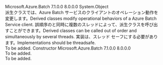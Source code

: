 <Type Name="BatchClientBehavior" FullName="Microsoft.Azure.Batch.BatchClientBehavior">
  <TypeSignature Language="C#" Value="public abstract class BatchClientBehavior" />
  <TypeSignature Language="ILAsm" Value=".class public auto ansi abstract beforefieldinit BatchClientBehavior extends System.Object" />
  <TypeSignature Language="DocId" Value="T:Microsoft.Azure.Batch.BatchClientBehavior" />
  <TypeSignature Language="VB.NET" Value="Public MustInherit Class BatchClientBehavior" />
  <TypeSignature Language="F#" Value="type BatchClientBehavior = class" />
  <AssemblyInfo>
    <AssemblyName>Microsoft.Azure.Batch</AssemblyName>
    <AssemblyVersion>7.1.0.0</AssemblyVersion>
    <AssemblyVersion>8.0.0.0</AssemblyVersion>
  </AssemblyInfo>
  <Base>
    <BaseTypeName>System.Object</BaseTypeName>
  </Base>
  <Interfaces />
  <Docs>
    <summary>
            <span data-ttu-id="20954-101">派生クラスでは、Azure Batch サービスのクライアントのオペレーション動作を変更します。</span><span class="sxs-lookup"><span data-stu-id="20954-101">Derived classes modify operational behaviors of a Azure Batch Service client.</span></span>  <span data-ttu-id="20954-102">誤順序のと同時に複数のスレッドによって、派生クラスを呼び出すことができます。</span><span class="sxs-lookup"><span data-stu-id="20954-102">Derived classes can be called out of order and simultaneously by several threads.</span></span>  <span data-ttu-id="20954-103">実装は、スレッド セーフにする必要があります。</span><span class="sxs-lookup"><span data-stu-id="20954-103">Implementations should be threadsafe.</span></span>
            </summary>
    <remarks>To be added.</remarks>
  </Docs>
  <Members>
    <Member MemberName=".ctor">
      <MemberSignature Language="C#" Value="protected BatchClientBehavior ();" />
      <MemberSignature Language="ILAsm" Value=".method familyhidebysig specialname rtspecialname instance void .ctor() cil managed" />
      <MemberSignature Language="DocId" Value="M:Microsoft.Azure.Batch.BatchClientBehavior.#ctor" />
      <MemberSignature Language="VB.NET" Value="Protected Sub New ()" />
      <MemberType>Constructor</MemberType>
      <AssemblyInfo>
        <AssemblyName>Microsoft.Azure.Batch</AssemblyName>
        <AssemblyVersion>7.1.0.0</AssemblyVersion>
        <AssemblyVersion>8.0.0.0</AssemblyVersion>
      </AssemblyInfo>
      <Parameters />
      <Docs>
        <summary>To be added.</summary>
        <remarks>To be added.</remarks>
      </Docs>
    </Member>
  </Members>
</Type>